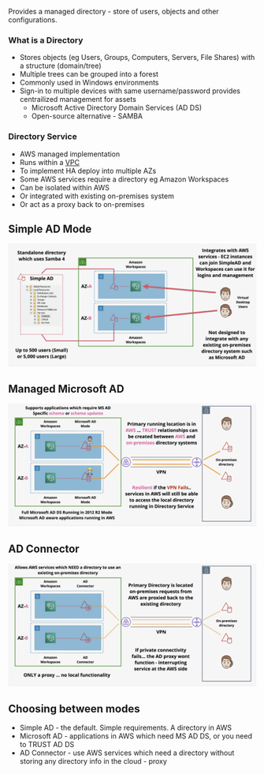 Provides a managed directory - store of users, objects and other configurations.

### What is a Directory
- Stores objects (eg Users, Groups, Computers, Servers, File Shares) with a structure (domain/tree)
- Multiple trees can be grouped into a forest
- Commonly used in Windows environments
- Sign-in to multiple devices with same username/password provides centrailized management for assets
	- Microsoft Active Directory Domain Services (AD DS)
	- Open-source alternative - SAMBA

### Directory Service
- AWS managed implementation
- Runs within a [VPC](../VPC/VPC.md)
- To implement HA deploy into multiple AZs
- Some AWS services require a directory eg Amazon Workspaces
- Can be isolated within AWS
- Or integrated with existing on-premises system
- Or act as a proxy back to on-premises

## Simple AD Mode
![Pasted image 20250618210032.png](_atts/Pasted%20image%2020250618210032.png)

## Managed Microsoft AD
![Pasted image 20250618210259.png](_atts/Pasted%20image%2020250618210259.png)

## AD Connector
![Pasted image 20250618210524.png](_atts/Pasted%20image%2020250618210524.png)

## Choosing between modes
- Simple AD - the default. Simple requirements. A directory in AWS
- Microsoft AD - applications in AWS which need MS AD DS, or you need to TRUST AD DS
- AD Connector - use AWS services which need a directory without storing any directory info in the cloud - proxy